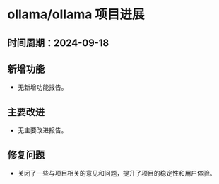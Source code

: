 # ollama/ollama 项目进展

## 时间周期：2024-09-18

## 新增功能
- 无新增功能报告。

## 主要改进
- 无主要改进报告。

## 修复问题
- 关闭了一些与项目相关的意见和问题，提升了项目的稳定性和用户体验。